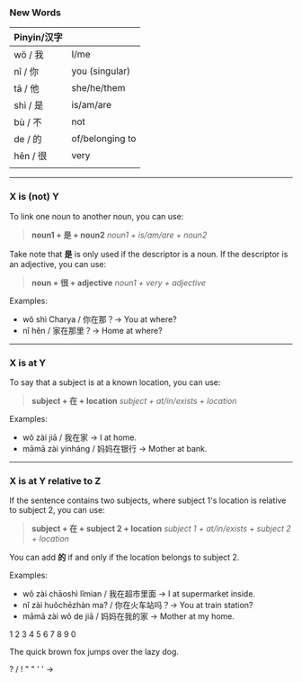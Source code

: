 ### New Words

| Pinyin/汉字 |                 |
| --------- | --------------- |
| wǒ / 我    | I/me            |
| nǐ / 你    | you (singular)  |
| tā / 他    | she/he/them     |
| shì / 是   | is/am/are       |
| bù / 不    | not             |
| de / 的    | of/belonging to |
| hěn / 很   | very            |
|           |                 |



---
### X is (not) Y

To link one noun to another noun, you can use:

> **noun1 + 是 + noun2**
> *noun1 + is/am/are + noun2*

Take note that **是** is only used if the descriptor is a noun. If the descriptor is an adjective, you can use:

> **noun + 很 + adjective**
> *noun1 + very + adjective*

Examples:
- wǒ shì Charya / 你在那？-> You at where?
- nǐ hěn  / 家在那里？-> Home at where?

---
### X is at Y

To say that a subject is at a known location, you can use:

>**subject + 在 + location**
> *subject + at/in/exists + location*

Examples:
- wǒ zài jiā / 我在家 -> I at home.
- māmā zài yínháng / 妈妈在银行 -> Mother at bank. 

---
### X is at Y relative to Z

If the sentence contains two subjects, where subject 1's location is relative to subject 2, you can use:

>**subject + 在 + subject 2 + location**
> *subject 1 + at/in/exists + subject 2 + location*

You can add **的** if and only if the location belongs to subject 2.

Examples:
- wǒ zài chāoshì lǐmian / 我在超市里面 -> I at supermarket inside.
- nǐ zài huǒchēzhàn ma? / 你在火车站吗？-> You at train station?
- māmā zài wǒ de jiā / 妈妈在我的家 -> Mother at my home.


1 2 3 4 5 6 7 8 9 0

The quick brown fox jumps over the lazy dog. 

? / ! " " ' ' -> 